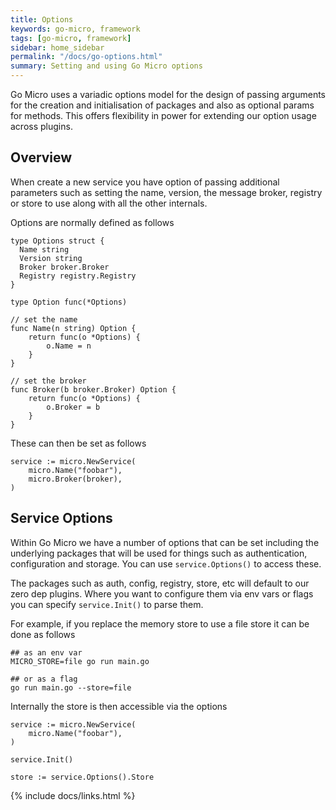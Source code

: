 ```yaml
---
title: Options
keywords: go-micro, framework
tags: [go-micro, framework]
sidebar: home_sidebar
permalink: "/docs/go-options.html"
summary: Setting and using Go Micro options
---
```


Go Micro uses a variadic options model for the design of passing arguments for the creation and initialisation of 
packages and also as optional params for methods. This offers flexibility in power for extending our option usage 
across plugins.

## Overview

When create a new service you have option of passing additional parameters such as setting the name, version, 
the message broker, registry or store to use along with all the other internals. 

Options are normally defined as follows

```
type Options struct {
  Name string
  Version string
  Broker broker.Broker
  Registry registry.Registry
}

type Option func(*Options)

// set the name
func Name(n string) Option {
	return func(o *Options) {
		o.Name = n
	}
}

// set the broker
func Broker(b broker.Broker) Option {
	return func(o *Options) {
		o.Broker = b
	}
}
```

These can then be set as follows

```
service := micro.NewService(
	micro.Name("foobar"),
	micro.Broker(broker),
)
```

## Service Options

Within Go Micro we have a number of options that can be set including the underlying packages that will be used 
for things such as authentication, configuration and storage. You can use `service.Options()` to access these.

The packages such as auth, config, registry, store, etc will default to our zero dep plugins. Where you want 
to configure them via env vars or flags you can specify `service.Init()` to parse them.

For example, if you replace the memory store to use a file store it can be done as follows

```
## as an env var
MICRO_STORE=file go run main.go

## or as a flag
go run main.go --store=file
```

Internally the store is then accessible via the options

```
service := micro.NewService(
	micro.Name("foobar"),
)

service.Init()

store := service.Options().Store
```


{% include docs/links.html %}
